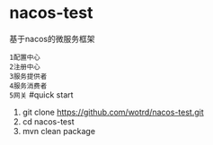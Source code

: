 # nacos-test
基于nacos的微服务框架  


``1配置中心``  
``2注册中心``  
``3服务提供者``  
``4服务消费者``  
``5网关``
#quick start  
1. git clone https://github.com/wotrd/nacos-test.git  
2. cd nacos-test  
3. mvn clean package  
  

  
